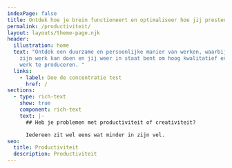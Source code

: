 ```yaml
---
indexPage: false
title: Ontdek hoe je brein functioneert en optimaliseer hoe jij presteert
permalink: /productiviteit/
layout: layouts/theme-page.njk
header:
  illustration: home
  text: "Ontdek een duurzame en persoonlijke manier van werken, waarbij je brein
    zijn werk kan doen en jij weer in staat bent om hoog kwalitatief en creatief
    werk te produceren. "
  links:
    - label: Doe de concentratie test
      href: /
sections:
  - type: rich-text
    show: true
    component: rich-text
    text: |-
      ## Heb je problemen met productiviteit of creativiteit? 

      Iedereen zit wel eens wat minder in zijn vel.
seo:
  title: Productiviteit
  description: Productiviteit
---
```

